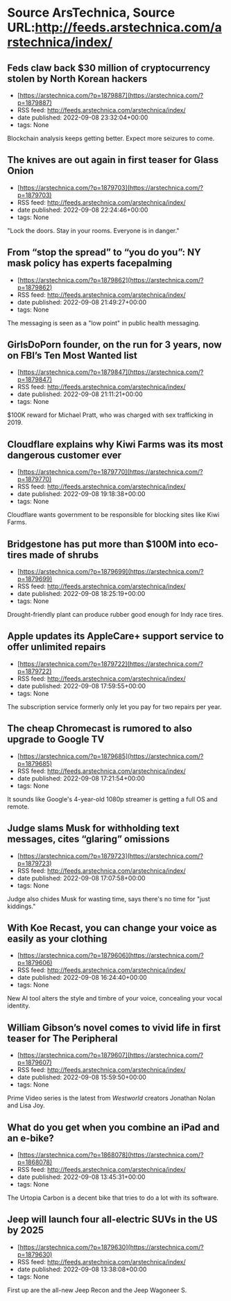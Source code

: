 # Source ArsTechnica, Source URL:http://feeds.arstechnica.com/arstechnica/index/

## Feds claw back $30 million of cryptocurrency stolen by North Korean hackers
 - [https://arstechnica.com/?p=1879887](https://arstechnica.com/?p=1879887)
 - RSS feed: http://feeds.arstechnica.com/arstechnica/index/
 - date published: 2022-09-08 23:32:04+00:00
 - tags: None

Blockchain analysis keeps getting better. Expect more seizures to come.

## The knives are out again in first teaser for Glass Onion
 - [https://arstechnica.com/?p=1879703](https://arstechnica.com/?p=1879703)
 - RSS feed: http://feeds.arstechnica.com/arstechnica/index/
 - date published: 2022-09-08 22:24:46+00:00
 - tags: None

"Lock the doors. Stay in your rooms. Everyone is in danger."

## From “stop the spread” to “you do you”: NY mask policy has experts facepalming
 - [https://arstechnica.com/?p=1879862](https://arstechnica.com/?p=1879862)
 - RSS feed: http://feeds.arstechnica.com/arstechnica/index/
 - date published: 2022-09-08 21:49:27+00:00
 - tags: None

The messaging is seen as a "low point" in public health messaging.

## GirlsDoPorn founder, on the run for 3 years, now on FBI’s Ten Most Wanted list
 - [https://arstechnica.com/?p=1879847](https://arstechnica.com/?p=1879847)
 - RSS feed: http://feeds.arstechnica.com/arstechnica/index/
 - date published: 2022-09-08 21:11:21+00:00
 - tags: None

$100K reward for Michael Pratt, who was charged with sex trafficking in 2019.

## Cloudflare explains why Kiwi Farms was its most dangerous customer ever
 - [https://arstechnica.com/?p=1879770](https://arstechnica.com/?p=1879770)
 - RSS feed: http://feeds.arstechnica.com/arstechnica/index/
 - date published: 2022-09-08 19:18:38+00:00
 - tags: None

Cloudflare wants government to be responsible for blocking sites like Kiwi Farms.

## Bridgestone has put more than $100M into eco-tires made of shrubs
 - [https://arstechnica.com/?p=1879699](https://arstechnica.com/?p=1879699)
 - RSS feed: http://feeds.arstechnica.com/arstechnica/index/
 - date published: 2022-09-08 18:25:19+00:00
 - tags: None

Drought-friendly plant can produce rubber good enough for Indy race tires.

## Apple updates its AppleCare+ support service to offer unlimited repairs
 - [https://arstechnica.com/?p=1879722](https://arstechnica.com/?p=1879722)
 - RSS feed: http://feeds.arstechnica.com/arstechnica/index/
 - date published: 2022-09-08 17:59:55+00:00
 - tags: None

The subscription service formerly only let you pay for two repairs per year.

## The cheap Chromecast is rumored to also upgrade to Google TV
 - [https://arstechnica.com/?p=1879685](https://arstechnica.com/?p=1879685)
 - RSS feed: http://feeds.arstechnica.com/arstechnica/index/
 - date published: 2022-09-08 17:21:54+00:00
 - tags: None

It sounds like Google's 4-year-old 1080p streamer is getting a full OS and remote.

## Judge slams Musk for withholding text messages, cites “glaring” omissions
 - [https://arstechnica.com/?p=1879723](https://arstechnica.com/?p=1879723)
 - RSS feed: http://feeds.arstechnica.com/arstechnica/index/
 - date published: 2022-09-08 17:07:58+00:00
 - tags: None

Judge also chides Musk for wasting time, says there's no time for "just kiddings."

## With Koe Recast, you can change your voice as easily as your clothing
 - [https://arstechnica.com/?p=1879606](https://arstechnica.com/?p=1879606)
 - RSS feed: http://feeds.arstechnica.com/arstechnica/index/
 - date published: 2022-09-08 16:24:40+00:00
 - tags: None

New AI tool alters the style and timbre of your voice, concealing your vocal identity.

## William Gibson’s novel comes to vivid life in first teaser for The Peripheral
 - [https://arstechnica.com/?p=1879607](https://arstechnica.com/?p=1879607)
 - RSS feed: http://feeds.arstechnica.com/arstechnica/index/
 - date published: 2022-09-08 15:59:50+00:00
 - tags: None

Prime Video series is the latest from <em>Westworld</em> creators Jonathan Nolan and Lisa Joy.

## What do you get when you combine an iPad and an e-bike?
 - [https://arstechnica.com/?p=1868078](https://arstechnica.com/?p=1868078)
 - RSS feed: http://feeds.arstechnica.com/arstechnica/index/
 - date published: 2022-09-08 13:45:31+00:00
 - tags: None

The Urtopia Carbon is a decent bike that tries to do a lot with its software.

## Jeep will launch four all-electric SUVs in the US by 2025
 - [https://arstechnica.com/?p=1879630](https://arstechnica.com/?p=1879630)
 - RSS feed: http://feeds.arstechnica.com/arstechnica/index/
 - date published: 2022-09-08 13:38:08+00:00
 - tags: None

First up are the all-new Jeep Recon and the Jeep Wagoneer S.
